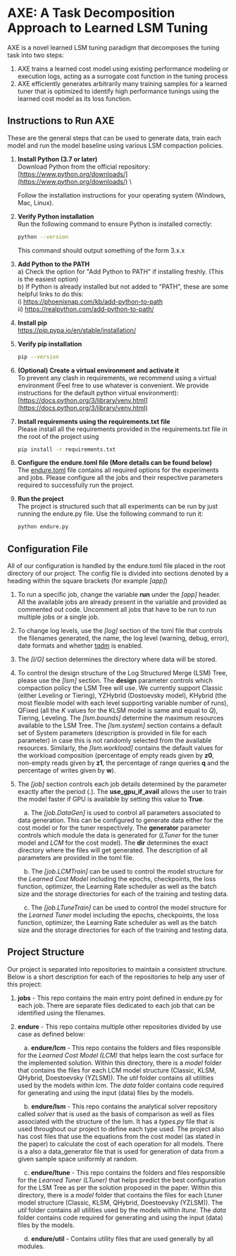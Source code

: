 # AXE: A Task Decomposition Approach to Learned LSM Tuning

AXE is a novel learned LSM tuning paradigm that decomposes the tuning task into two steps:
1. AXE trains a learned cost model using existing performance modeling or execution logs, acting as a surrogate cost
function in the tuning process
2. AXE efficiently generates arbitrarily many training samples for a learned tuner that is optimized to identify high performance tunings using the learned cost model as its loss function.


## Instructions to Run AXE
These are the general steps that can be used to generate data, train each model and run the model baseline using various LSM compaction policies.

1. **Install Python (3.7 or later)**  
   Download Python from the official repository:  \
   [https://www.python.org/downloads/](https://www.python.org/downloads/)  \

   Follow the installation instructions for your operating system (Windows, Mac, Linux).

2. **Verify Python installation**  
   Run the following command to ensure Python is installed correctly:
   ```bash
   python --version
   ```
   This command should output something of the form 3.x.x

3. **Add Python to the PATH** \
   a) Check the option for "Add Python to PATH" if installing freshly. (This is the easiest option) \
   b) If Python is already installed but not added to "PATH", these are some helpful links to do this: \
       i)  https://phoenixnap.com/kb/add-python-to-path  \
       ii) https://realpython.com/add-python-to-path/  

4. **Install pip** \
   https://pip.pypa.io/en/stable/installation/
   

5. **Verify pip installation** 
   ```bash
   pip --version
   ```
   
6. **(Optional) Create a virtual environment and activate it** \
   To prevent any clash in requirements, we recommend using a virtual environment (Feel free to use whatever is convenient. We provide instructions for the default python virtual environment):
   [https://docs.python.org/3/library/venv.html](https://docs.python.org/3/library/venv.html) 
      
7. **Install requirements using the requirements.txt file** \
   Please install all the requirements provided in the requirements.txt file in the root of the project using
   ```bash
   pip install -r requirements.txt
   ```
8. **Configure the endure.toml file (More details can be found below)** \
   The [endure.toml](#Configuration-File) file contains all required options for the experiments and jobs. Please configure all the jobs and their respective parameters  required to successfully run the project.

9. **Run the project** \
    The project is structured such that all experiments can be run by just running the endure.py file. Use the following command to run it:
   ```bash
   python endure.py
   ```
## Configuration File
All of our configuration is handled by the endure.toml file placed in the root directory of our project. 
The config file is divided into sections denoted by a heading within the square brackets (for example *[app]*)  
1. To run a specific job, change the variable **run** under the *[app]* header. All the available jobs are already present in the variable and provided as commented out code. Uncomment all jobs that have to be run to run multiple jobs or a single job.   

2. To change log levels, use the *[log]* section of the toml file that controls the filenames generated, the name, the log level (warning, debug, error), date formats and whether [tqdm](https://tqdm.github.io/) is enabled.  

3. The *[I/O]* section determines the directory where data will be stored.  

4. To control the design structure of the Log Structured Merge (LSM) Tree, please use the *[lsm]* section. The **design** parameter controls which compaction policy the LSM Tree will use. We currently support Classic (either Leveling or Tiering), YZHybrid (Dostoevsky model), KHybrid (the most flexible model with each level supporting variable number of runs), QFixed (all the *K* values for the KLSM model is same and equal to *Q*), Tiering, Leveling. The *[lsm.bounds]* determine the maximum resources available to the LSM Tree. The *[lsm.system]* section contains a default set of System parameters (description is provided in file for each parameter) in case this is not randomly selected from the available resources. Similarly, the *[lsm.workload]* contains the default values for the workload composition (percentage of empty reads given by **z0**, non-empty reads given by **z1**, the percentage of range queries **q** and the percentage of writes given by **w**).  

5. The *[job]* section controls each job details determined by the parameter exactly after the period (.). The **use_gpu_if_avail** allows the user to train the model faster if GPU is available by setting this value to **True**.  

   &emsp;a. The *[job.DataGen]* is used to control all parameters associated to data generation. This can be configured to generate data either for the cost model or for the tuner respectively. The **generator** parameter controls which module the data is generated for (*LTuner* for the tuner model and *LCM* for the cost model). The **dir** determines the exact directory where the files will get generated. The description of all parameters are provided in the toml file.  

   &emsp;b. The *[job.LCMTrain]* can be used to control the model structure for the *Learned Cost Model* including the epochs, checkpoints, the loss function, optimizer, the Learning Rate scheduler as well as the batch size and the storage directories for each of the training and testing data.  

   &emsp;c. The *[job.LTuneTrain]* can be used to control the model structure for the *Learned Tuner* model including the epochs, checkpoints, the loss function, optimizer, the Learning Rate scheduler as well as the batch size and the storage directories for each of the training and testing data.  

## Project Structure
Our project is separated into repositories to maintain a consistent structure. Below is a short description for each of the repositories to help any user of this project:

1. **jobs** - This repo contains the main entry point defined in endure.py for each job. There are separate files dedicated to each job that can be identified using the filenames.

2. **endure** - This repo contains multiple other repositories divided by use case as defined below:  

   &emsp;a. **endure/lcm** - This repo contains the folders and files responsible for the *Learned Cost Model (LCM)* that helps learn the cost surface for the implemented solution. Within this directory, there is a *model* folder that contains the files for each LCM model structure (Classic, KLSM, QHybrid, Doestoevsky (YZLSM)). The *util* folder contains all utilities used by the models within *lcm*. The *data* folder contains code required for generating and using the input (data) files by the models.  

   &emsp;b. **endure/lsm** - This repo contains the analytical solver repository called *solver* that is used as the basis of comparison as well as files associated with the structure of the lsm. It has a *types.py* file that is used throughout our project to define each type used. The project also has cost files that use the equations from the cost model (as stated in the paper) to calculate the cost of each operation for all models. There is a also a data_generator file that is used for generation of data from a given sample space uniformly at random.  

   &emsp;c. **endure/ltune** - This repo contains the folders and files responsible for the *Learned Tuner (LTuner)* that helps predict the best configuration for the LSM Tree as per the solution proposed in the paper. Within this directory, there is a *model* folder that contains the files for each Ltuner model structure (Classic, KLSM, QHybrid, Doestoevsky (YZLSM)). The *util* folder contains all utilities used by the models within *ltune*. The *data* folder contains code required for generating and using the input (data) files by the models.  

   &emsp;d. **endure/util** - Contains utility files that are used generally by all modules.  
